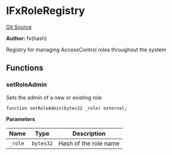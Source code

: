 # IFxRoleRegistry
[Git Source](https://github.com/fxhash/fxhash-evm-contracts/blob/1ca8488246dda0c8af0201fe562392f87b349fa1/src/interfaces/IFxRoleRegistry.sol)

**Author:**
fx(hash)

Registry for managing AccessControl roles throughout the system


## Functions
### setRoleAdmin

Sets the admin of a new or existing role


```solidity
function setRoleAdmin(bytes32 _role) external;
```
**Parameters**

|Name|Type|Description|
|----|----|-----------|
|`_role`|`bytes32`|Hash of the role name|


